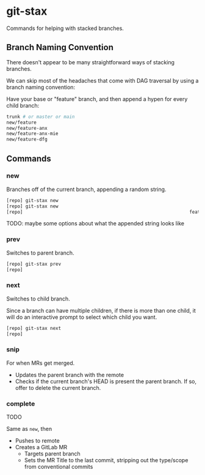 # git-stax

Commands for helping with stacked branches.

## Branch Naming Convention

There doesn't appear to be many straightforward ways of stacking branches.

We can skip most of the headaches that come with DAG traversal by using a branch naming convention:

Have your base or "feature" branch, and then append a hypen for every child branch:

```sh
trunk # or master or main
new/feature
new/feature-anx
new/feature-anx-mie
new/feature-dfg
```

## Commands

### new

Branches off of the current branch, appending a random string.

```zsh
[repo] git-stax new                                                        feature/beta
[repo] git-stax new                                                    feature/beta-08W
[repo]                                                             feature/beta-08W-9j0
```

TODO: maybe some options about what the appended string looks like

### prev

Switches to parent branch.

```zsh
[repo] git-stax prev                                                   temp/one-08W-9jO
[repo]                                                                     temp/one-08W
```

### next

Switches to child branch.

Since a branch can have multiple children, if there is more than one child, it will do an interactive prompt to select which child you want.

```zsh
[repo] git-stax next                                                       temp/one-08W
[repo]                                                                 temp/one-08W-9jO
```

### snip

For when MRs get merged.

- Updates the parent branch with the remote
- Checks if the current branch's HEAD is present the parent branch. If so, offer to delete the current branch.

### complete

TODO

Same as `new`, then

- Pushes to remote
- Creates a GitLab MR
	- Targets parent branch
	- Sets the MR Title to the last commit, stripping out the type/scope from conventional commits